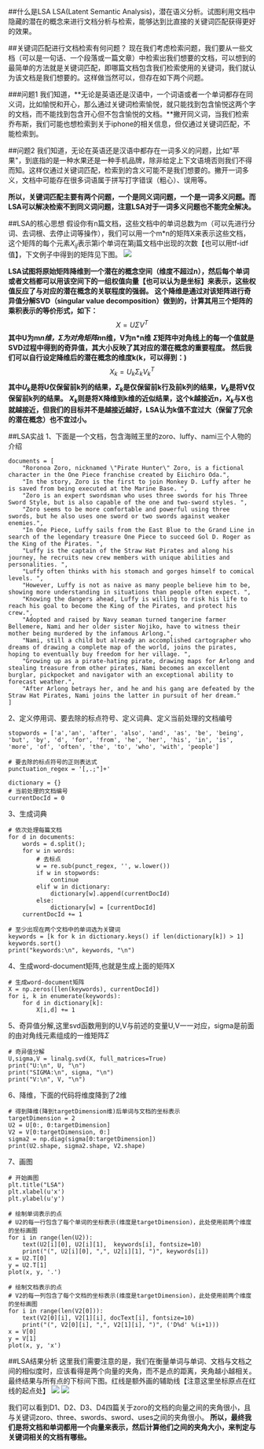 ##什么是LSA
LSA(Latent Semantic Analysis)，潜在语义分析。试图利用文档中隐藏的潜在的概念来进行文档分析与检索，能够达到比直接的关键词匹配获得更好的效果。

##关键词匹配进行文档检索有何问题？
现在我们考虑检索问题，我们要从一些文档（可以是一句话、一个段落或一篇文章）中检索出我们想要的文档，可以想到的最简单的方法就是关键词匹配，即哪篇文档包含我们检索使用的关键词，我们就认为该文档是我们想要的。这样做当然可以，但存在如下两个问题。

###问题1
我们知道，**无论是英语还是汉语中，一个词语或者一个单词都存在同义词，比如愉悦和开心，那么通过关键词检索愉悦，就只能找到包含愉悦这两个字的文档，而不能找到包含开心但不包含愉悦的文档。**撇开同义词，当我们检索乔布斯，我们可能也想检索到关于iphone的相关信息，但仅通过关键词匹配，不能检索到。

##问题2
我们知道，无论在英语还是汉语中都存在一词多义的问题，比如"苹果"，到底指的是一种水果还是一种手机品牌，除非给定上下文语境否则我们不得而知。这样仅通过关键词匹配，检索到的含义可能不是我们想要的。撇开一词多义，文档中可能存在很多词语属于拼写打字错误（粗心）、误用等。

**所以，关键词匹配主要有两个问题，一个是同义词问题，一个是一词多义问题。而LSA可以解决检索不到同义词问题，注意LSA对于一词多义问题也不能完全解决。**

##LSA的核心思想
假设你有n篇文档，这些文档中的单词总数为m（可以先进行分词、去词根、去停止词等操作），我们可以用一个m*n的矩阵X来表示这些文档，这个矩阵的每个元素$X_{ij}$表示第i个单词在第j篇文档中出现的次数【也可以用tf-idf值】，下文例子中得到的矩阵见下图。
![](picture/3.png)

**LSA试图将原始矩阵降维到一个潜在的概念空间（维度不超过n），然后每个单词或者文档都可以用该空间下的一组权值向量【也可以认为是坐标】来表示，这些权值反应了与对应的潜在概念的关联程度的强弱。**
**这个降维是通过对该矩阵进行奇异值分解SVD（singular value decomposition）做到的，计算其用三个矩阵的乘积表示的等价形式，如下：**
$$X = U \Sigma V^T$$
**其中U为m*n维，$\Sigma$为对角矩阵n*n维，V为n*n维**
**$\Sigma$矩阵中对角线上的每一个值就是SVD过程中得到的奇异值，其大小反映了其对应的潜在概念的重要程度。**
**然后我们可以自行设定降维后的潜在概念的维度k(k<n>，可以得到：)**
$$X_{k} = U_{k} \Sigma_{k}V_{k}^{T} $$
**其中$U_{k}$是将U仅保留前k列的结果，$\Sigma_{k}$是仅保留前k行及前k列的结果，$V_{k}$是将V仅保留前k列的结果。**
**$X_{k}$则是将X降维到k维的近似结果，这个k越接近n，$X_{k}$与X也就越接近，但我们的目标并不是越接近越好，LSA认为k值不宜过大（保留了冗余的潜在概念）也不宜过小。**

##LSA实战
1、下面是一个文档，包含海贼王里的zoro、luffy、nami三个人物的介绍
```
documents = [
    "Roronoa Zoro, nicknamed \"Pirate Hunter\" Zoro, is a fictional character in the One Piece franchise created by Eiichiro Oda.",
    "In the story, Zoro is the first to join Monkey D. Luffy after he is saved from being executed at the Marine Base. ",
    "Zoro is an expert swordsman who uses three swords for his Three Sword Style, but is also capable of the one and two-sword styles. ",
    "Zoro seems to be more comfortable and powerful using three swords, but he also uses one sword or two swords against weaker enemies.",
    "In One Piece, Luffy sails from the East Blue to the Grand Line in search of the legendary treasure One Piece to succeed Gol D. Roger as the King of the Pirates. ",
    "Luffy is the captain of the Straw Hat Pirates and along his journey, he recruits new crew members with unique abilities and personalities. ",
    "Luffy often thinks with his stomach and gorges himself to comical levels. ",
    "However, Luffy is not as naive as many people believe him to be, showing more understanding in situations than people often expect. ",
    "Knowing the dangers ahead, Luffy is willing to risk his life to reach his goal to become the King of the Pirates, and protect his crew.",
    "Adopted and raised by Navy seaman turned tangerine farmer Bellemere, Nami and her older sister Nojiko, have to witness their mother being murdered by the infamous Arlong.",
    "Nami, still a child but already an accomplished cartographer who dreams of drawing a complete map of the world, joins the pirates, hoping to eventually buy freedom for her village. ",
    "Growing up as a pirate-hating pirate, drawing maps for Arlong and stealing treasure from other pirates, Nami becomes an excellent burglar, pickpocket and navigator with an exceptional ability to forecast weather.",
    "After Arlong betrays her, and he and his gang are defeated by the Straw Hat Pirates, Nami joins the latter in pursuit of her dream."
]
```
2、定义停用词、要去除的标点符号、定义词典、定义当前处理的文档编号
```
stopwords = ['a','an', 'after', 'also', 'and', 'as', 'be', 'being', 'but', 'by', 'd', 'for', 'from', 'he', 'her', 'his', 'in', 'is', 'more', 'of', 'often', 'the', 'to', 'who', 'with', 'people']

# 要去除的标点符号的正则表达式
punctuation_regex = '[,.;"]+'

dictionary = {}
# 当前处理的文档编号
currentDocId = 0
```
3、生成词典
```
# 依次处理每篇文档
for d in documents:
    words = d.split();
    for w in words:
        # 去标点
        w = re.sub(punct_regex, '', w.lower())
        if w in stopwords:
            continue
        elif w in dictionary:
            dictionary[w].append(currentDocId)
        else:
            dictionary[w] = [currentDocId]
    currentDocId += 1

# 至少出现在两个文档中的单词选为关键词
keywords = [k for k in dictionary.keys() if len(dictionary[k]) > 1]
keywords.sort()
print("keywords:\n", keywords, "\n")
```
4、生成word-document矩阵,也就是生成上面的矩阵X
```
# 生成word-document矩阵
X = np.zeros([len(keywords), currentDocId])
for i, k in enumerate(keywords):
    for d in dictionary[k]:
        X[i,d] += 1
```
5、奇异值分解,这里svd函数用到的U,V与前述的变量U,V一一对应，sigma是前面的由对角线元素组成的一维矩阵$\Sigma$
```
# 奇异值分解
U,sigma,V = linalg.svd(X, full_matrices=True)
print("U:\n", U, "\n")
print("SIGMA:\n", sigma, "\n")
print("V:\n", V, "\n")
```
6、降维，下面的代码将维度降到了2维
```
# 得到降维(降到targetDimension维)后单词与文档的坐标表示
targetDimension = 2
U2 = U[0:, 0:targetDimension]
V2 = V[0:targetDimension, 0:]
sigma2 = np.diag(sigma[0:targetDimension])
print(U2.shape, sigma2.shape, V2.shape)
```

7、画图
```
# 开始画图
plt.title("LSA")
plt.xlabel(u'x')
plt.ylabel(u'y')

# 绘制单词表示的点
# U2的每一行包含了每个单词的坐标表示(维度是targetDimension)，此处使用前两个维度的坐标画图
for i in range(len(U2)):
    text(U2[i][0], U2[i][1],  keywords[i], fontsize=10)
    print("(", U2[i][0], ",", U2[i][1], ")", keywords[i])
x = U2.T[0]
y = U2.T[1]
plot(x, y, '.')

# 绘制文档表示的点
# V2的每一列包含了每个文档的坐标表示(维度是targetDimension)，此处使用前两个维度的坐标画图
for i in range(len(V2[0])):
    text(V2[0][i], V2[1][i], docText[i], fontsize=10)
    print("(", V2[0][i], ",", V2[1][i], ")", ('D%d' %(i+1)))
x = V[0]
y = V[1]
plot(x, y, 'x')
```
##LSA结果分析
这里我们需要注意的是，我们在衡量单词与单词、文档与文档之间的相似度时，应该看得是两个向量的夹角，而不是点的距离，夹角越小越相关。
最终结果与所有点的下标间下图。红线是额外画的辅助线【注意这里坐标原点在红线的起点处】
![](picture/4.png)
![](picture/5.png)

我们可以看到D1、D2、D3、D4四篇关于zoro的文档的向量之间的夹角很小，且与关键词zoro、three、swords、sword、uses之间的夹角很小。
**所以，最终我们是将文档和单词都用一个向量来表示，然后计算他们之间的夹角大小，来判定与关键词相关的文档有哪些。**
